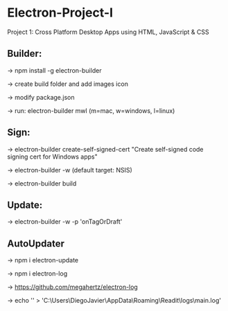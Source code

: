 # Electron-Project-I
Project 1: Cross Platform Desktop Apps using HTML, JavaScript &amp; CSS

## Builder:
-> npm install -g electron-builder

-> create build folder and add images icon

-> modify package.json

-> run: electron-builder mwl (m=mac, w=windows, l=linux)

## Sign:
-> electron-builder create-self-signed-cert "Create self-signed code signing cert for Windows apps"

-> electron-builder -w (default target: NSIS)

-> electron-builder build

## Update:
-> electron-builder -w -p 'onTagOrDraft'

## AutoUpdater
-> npm i electron-update

-> npm i electron-log

-> https://github.com/megahertz/electron-log

->  echo '' > 'C:\Users\DiegoJavier\AppData\Roaming\Readit\logs\main.log'
